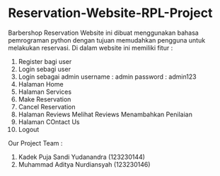 # Reservation-Website-RPL-Project
Barbershop Reservation Website ini dibuat menggunakan bahasa pemrograman python dengan tujuan memudahkan pengguna untuk melakukan reservasi.
Di dalam website ini memiliki fitur :
1. Register bagi user
2. Login sebagi user
3. Login sebagai admin
   username : admin
   password : admin123
4. Halaman Home
5. Halaman Services
6. Make Reservation
7. Cancel Reservation
8. Halaman Reviews
   Melihat Reviews
   Menambahkan Penilaian 
9. Halaman COntact Us
10. Logout

Our Project Team : 
1. Kadek Puja Sandi Yudanandra (123230144)
2. Muhammad Aditya Nurdiansyah (123230146)
